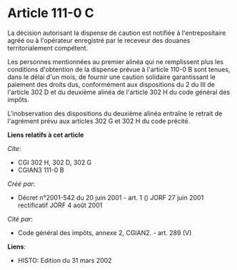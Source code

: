 # Article 111-0 C

La décision autorisant la dispense de caution est notifiée à l'entrepositaire agréé ou à l'opérateur enregistré par le
receveur des douanes territorialement compétent.

Les personnes mentionnées au premier alinéa qui ne remplissent plus les conditions d'obtention de la dispense prévue à
l'article 110-0 B sont tenues, dans le délai d'un mois, de fournir une caution solidaire garantissant le paiement des droits
dus, conformément aux dispositions du 2 du III de l'article 302 D et du deuxième alinéa de l'article 302 H du code général
des impôts.

L'inobservation des dispositions du deuxième alinéa entraîne le retrait de l'agrément prévu aux articles 302 G et 302 H du
code précité.

**Liens relatifs à cet article**

_Cite_:

  - CGI 302 H, 302 D, 302 G
  - CGIAN3 111-0 B

_Créé par_:

  - Décret n°2001-542 du 20 juin 2001 - art. 1 () JORF 27 juin 2001 rectificatif JORF 4 août 2001

_Cité par_:

  - Code général des impôts, annexe 2, CGIAN2. - art. 289 (V)

**Liens**:

  - HISTO: Edition du 31 mars 2002
